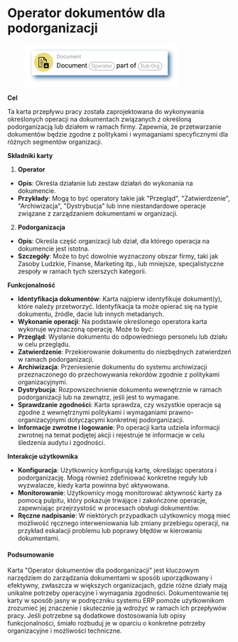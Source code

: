 # Operator dokumentów dla podorganizacji

<figure><img src="../../../.gitbook/assets/userlmn_dbb4cc2e8f2f4b59ec15726545d9e502.png" alt=""><figcaption></figcaption></figure>

**Cel**

Ta karta przepływu pracy została zaprojektowana do wykonywania określonych operacji na dokumentach związanych z określoną podorganizacją lub działem w ramach firmy. Zapewnia, że przetwarzanie dokumentów będzie zgodne z politykami i wymaganiami specyficznymi dla różnych segmentów organizacji.

**Składniki karty**

1. **Operator**
* **Opis**: Określa działanie lub zestaw działań do wykonania na dokumencie.
* **Przykłady**: Mogą to być operatory takie jak "Przegląd", "Zatwierdzenie", "Archiwizacja", "Dystrybucja" lub inne niestandardowe operacje związane z zarządzaniem dokumentami w organizacji.
2. **Podorganizacja**
* **Opis**: Określa część organizacji lub dział, dla którego operacja na dokumencie jest istotna.
* **Szczegóły**: Może to być dowolnie wyznaczony obszar firmy, taki jak Zasoby Ludzkie, Finanse, Marketing itp., lub mniejsze, specjalistyczne zespoły w ramach tych szerszych kategorii.

**Funkcjonalność**

* **Identyfikacja dokumentów**: Karta najpierw identyfikuje dokument(y), które należy przetworzyć. Identyfikacja ta może opierać się na typie dokumentu, źródle, dacie lub innych metadanych.
* **Wykonanie operacji**: Na podstawie określonego operatora karta wykonuje wyznaczoną operację. Może to być:
* **Przegląd**: Wysłanie dokumentu do odpowiedniego personelu lub działu w celu przeglądu.
* **Zatwierdzenie**: Przekierowanie dokumentu do niezbędnych zatwierdzeń w ramach podorganizacji.
* **Archiwizacja**: Przeniesienie dokumentu do systemu archiwizacji przeznaczonego do przechowywania rekordów zgodnie z politykami organizacyjnymi.
* **Dystrybucja**: Rozpowszechnienie dokumentu wewnętrznie w ramach podorganizacji lub na zewnątrz, jeśli jest to wymagane.
* **Sprawdzanie zgodności**: Karta sprawdza, czy wszystkie operacje są zgodne z wewnętrznymi politykami i wymaganiami prawno-organizacyjnymi dotyczącymi konkretnej podorganizacji.
* **Informacje zwrotne i logowanie**: Po operacji karta udziela informacji zwrotnej na temat podjętej akcji i rejestruje te informacje w celu śledzenia audytu i zgodności.

**Interakcje użytkownika**

* **Konfiguracja**: Użytkownicy konfigurują kartę, określając operatora i podorganizację. Mogą również zdefiniować konkretne reguły lub wyzwalacze, kiedy karta powinna być aktywowana.
* **Monitorowanie**: Użytkownicy mogą monitorować aktywność karty za pomocą pulpitu, który pokazuje trwające i zakończone operacje, zapewniając przejrzystość w procesach obsługi dokumentów.
* **Ręczne nadpisanie**: W niektórych przypadkach użytkownicy mogą mieć możliwość ręcznego interweniowania lub zmiany przebiegu operacji, na przykład eskalacji problemu lub poprawy błędów w kierowaniu dokumentami.

#### Podsumowanie

Karta "Operator dokumentów dla podorganizacji" jest kluczowym narzędziem do zarządzania dokumentami w sposób uporządkowany i efektywny, zwłaszcza w większych organizacjach, gdzie różne działy mają unikalne potrzeby operacyjne i wymagania zgodności. Dokumentowanie tej karty w sposób jasny w podręczniku systemu ERP pomoże użytkownikom zrozumieć jej znaczenie i skutecznie ją wdrożyć w ramach ich przepływów pracy. Jeśli potrzebne są dodatkowe dostosowania lub opisy funkcjonalności, śmiało rozbuduj je w oparciu o konkretne potrzeby organizacyjne i możliwości techniczne.
